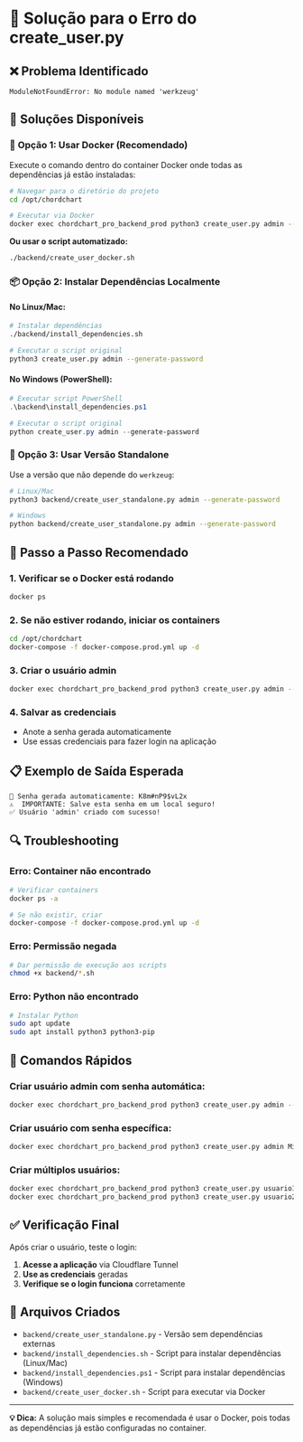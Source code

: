 # 🔧 Solução para o Erro do create_user.py

## ❌ **Problema Identificado**
```
ModuleNotFoundError: No module named 'werkzeug'
```

## 🎯 **Soluções Disponíveis**

### 🐳 **Opção 1: Usar Docker (Recomendado)**

Execute o comando dentro do container Docker onde todas as dependências já estão instaladas:

```bash
# Navegar para o diretório do projeto
cd /opt/chordchart

# Executar via Docker
docker exec chordchart_pro_backend_prod python3 create_user.py admin --generate-password
```

**Ou usar o script automatizado:**
```bash
./backend/create_user_docker.sh
```

### 📦 **Opção 2: Instalar Dependências Localmente**

#### **No Linux/Mac:**
```bash
# Instalar dependências
./backend/install_dependencies.sh

# Executar o script original
python3 create_user.py admin --generate-password
```

#### **No Windows (PowerShell):**
```powershell
# Executar script PowerShell
.\backend\install_dependencies.ps1

# Executar o script original
python create_user.py admin --generate-password
```

### 🔧 **Opção 3: Usar Versão Standalone**

Use a versão que não depende do `werkzeug`:

```bash
# Linux/Mac
python3 backend/create_user_standalone.py admin --generate-password

# Windows
python backend/create_user_standalone.py admin --generate-password
```

## 🚀 **Passo a Passo Recomendado**

### 1. **Verificar se o Docker está rodando**
```bash
docker ps
```

### 2. **Se não estiver rodando, iniciar os containers**
```bash
cd /opt/chordchart
docker-compose -f docker-compose.prod.yml up -d
```

### 3. **Criar o usuário admin**
```bash
docker exec chordchart_pro_backend_prod python3 create_user.py admin --generate-password
```

### 4. **Salvar as credenciais**
- Anote a senha gerada automaticamente
- Use essas credenciais para fazer login na aplicação

## 📋 **Exemplo de Saída Esperada**

```
🔐 Senha gerada automaticamente: K8m#nP9$vL2x
⚠️  IMPORTANTE: Salve esta senha em um local seguro!
✅ Usuário 'admin' criado com sucesso!
```

## 🔍 **Troubleshooting**

### **Erro: Container não encontrado**
```bash
# Verificar containers
docker ps -a

# Se não existir, criar
docker-compose -f docker-compose.prod.yml up -d
```

### **Erro: Permissão negada**
```bash
# Dar permissão de execução aos scripts
chmod +x backend/*.sh
```

### **Erro: Python não encontrado**
```bash
# Instalar Python
sudo apt update
sudo apt install python3 python3-pip
```

## 🎯 **Comandos Rápidos**

### **Criar usuário admin com senha automática:**
```bash
docker exec chordchart_pro_backend_prod python3 create_user.py admin --generate-password
```

### **Criar usuário com senha específica:**
```bash
docker exec chordchart_pro_backend_prod python3 create_user.py admin MinhaSenha123
```

### **Criar múltiplos usuários:**
```bash
docker exec chordchart_pro_backend_prod python3 create_user.py usuario1 --generate-password
docker exec chordchart_pro_backend_prod python3 create_user.py usuario2 --generate-password
```

## ✅ **Verificação Final**

Após criar o usuário, teste o login:

1. **Acesse a aplicação** via Cloudflare Tunnel
2. **Use as credenciais** geradas
3. **Verifique se o login funciona** corretamente

## 🔧 **Arquivos Criados**

- `backend/create_user_standalone.py` - Versão sem dependências externas
- `backend/install_dependencies.sh` - Script para instalar dependências (Linux/Mac)
- `backend/install_dependencies.ps1` - Script para instalar dependências (Windows)
- `backend/create_user_docker.sh` - Script para executar via Docker

---

**💡 Dica:** A solução mais simples e recomendada é usar o Docker, pois todas as dependências já estão configuradas no container. 